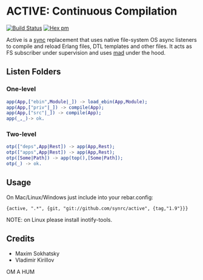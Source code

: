ACTIVE: Continuous Compilation
==============================

[![Build Status](https://travis-ci.org/synrc/active.svg?branch=master)](https://travis-ci.org/synrc/active)
[![Hex pm](http://img.shields.io/hexpm/v/active.svg?style=flat)](https://hex.pm/packages/active)

Active is a [sync](https://github.com/rustyio/sync) replacement
that uses native file-system OS async listeners to compile and
reload Erlang files, DTL templates and other files. It acts as
FS subscriber under supervision and uses
[mad](https://github.com/synrc/mad) under the hood.

Listen Folders
--------------

### One-level

```erlang
app(App,["ebin",Module|_]) -> load_ebin(App,Module);
app(App,["priv"|_]) -> compile(App);
app(App,["src"|_]) -> compile(App);
app(_,_)-> ok.
```

### Two-level

```erlang
otp(["deps",App|Rest]) -> app(App,Rest);
otp(["apps",App|Rest]) -> app(App,Rest);
otp([Some|Path]) -> app(top(),[Some|Path]);
otp(_) -> ok.
```

Usage
-----

On Mac/Linux/Windows just include into your rebar.config:

    {active, ".*", {git, "git://github.com/synrc/active", {tag,"1.9"}}}

NOTE: on Linux please install inotify-tools.

Credits
-------

* Maxim Sokhatsky
* Vladimir Kirillov

OM A HUM
